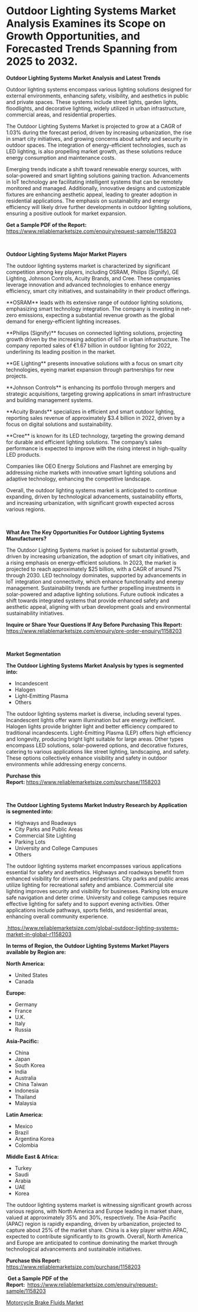 <p><h1>Outdoor Lighting Systems Market Analysis Examines its Scope on Growth Opportunities, and Forecasted Trends Spanning from 2025 to 2032.</h1></p><p><strong>Outdoor Lighting Systems Market Analysis and Latest Trends</strong></p>
<p><p>Outdoor lighting systems encompass various lighting solutions designed for external environments, enhancing safety, visibility, and aesthetics in public and private spaces. These systems include street lights, garden lights, floodlights, and decorative lighting, widely utilized in urban infrastructure, commercial areas, and residential properties.</p><p>The Outdoor Lighting Systems Market is projected to grow at a CAGR of 1.03% during the forecast period, driven by increasing urbanization, the rise in smart city initiatives, and growing concerns about safety and security in outdoor spaces. The integration of energy-efficient technologies, such as LED lighting, is also propelling market growth, as these solutions reduce energy consumption and maintenance costs. </p><p>Emerging trends indicate a shift toward renewable energy sources, with solar-powered and smart lighting solutions gaining traction. Advancements in IoT technology are facilitating intelligent systems that can be remotely monitored and managed. Additionally, innovative designs and customizable fixtures are enhancing aesthetic appeal, leading to greater adoption in residential applications. The emphasis on sustainability and energy efficiency will likely drive further developments in outdoor lighting solutions, ensuring a positive outlook for market expansion.</p></p>
<p><strong>Get a Sample PDF of the Report:&nbsp;</strong> <a href="https://www.reliablemarketsize.com/enquiry/request-sample/1158203?utm_campaign=3269&utm_medium=2&utm_source=Github&utm_content=ia&utm_term=04042025&utm_id=outdoor-lighting-systems">https://www.reliablemarketsize.com/enquiry/request-sample/1158203</a></p>
<p>&nbsp;</p>
<p><strong>Outdoor Lighting Systems Major Market Players</strong></p>
<p><p>The outdoor lighting systems market is characterized by significant competition among key players, including OSRAM, Philips (Signify), GE Lighting, Johnson Controls, Acuity Brands, and Cree. These companies leverage innovation and advanced technologies to enhance energy efficiency, smart city initiatives, and sustainability in their product offerings.</p><p>**OSRAM** leads with its extensive range of outdoor lighting solutions, emphasizing smart technology integration. The company is investing in net-zero emissions, expecting a substantial revenue growth as the global demand for energy-efficient lighting increases.</p><p>**Philips (Signify)** focuses on connected lighting solutions, projecting growth driven by the increasing adoption of IoT in urban infrastructure. The company reported sales of €1.67 billion in outdoor lighting for 2022, underlining its leading position in the market.</p><p>**GE Lighting** presents innovative solutions with a focus on smart city technologies, eyeing market expansion through partnerships for new projects. </p><p>**Johnson Controls** is enhancing its portfolio through mergers and strategic acquisitions, targeting growing applications in smart infrastructure and building management systems.</p><p>**Acuity Brands** specializes in efficient and smart outdoor lighting, reporting sales revenue of approximately $3.4 billion in 2022, driven by a focus on digital solutions and sustainability.</p><p>**Cree** is known for its LED technology, targeting the growing demand for durable and efficient lighting solutions. The company’s sales performance is expected to improve with the rising interest in high-quality LED products.</p><p>Companies like OEO Energy Solutions and Flashnet are emerging by addressing niche markets with innovative smart lighting solutions and adaptive technology, enhancing the competitive landscape.</p><p>Overall, the outdoor lighting systems market is anticipated to continue expanding, driven by technological advancements, sustainability efforts, and increasing urbanization, with significant growth expected across various regions.</p></p>
<p>&nbsp;</p>
<p><strong>What Are The Key Opportunities For Outdoor Lighting Systems Manufacturers?</strong></p>
<p><p>The Outdoor Lighting Systems market is poised for substantial growth, driven by increasing urbanization, the adoption of smart city initiatives, and a rising emphasis on energy-efficient solutions. In 2023, the market is projected to reach approximately $25 billion, with a CAGR of around 7% through 2030. LED technology dominates, supported by advancements in IoT integration and connectivity, which enhance functionality and energy management. Sustainability trends are further propelling investments in solar-powered and adaptive lighting solutions. Future outlook indicates a shift towards integrated systems that provide enhanced safety and aesthetic appeal, aligning with urban development goals and environmental sustainability initiatives.</p></p>
<p><strong>Inquire or Share Your Questions If Any Before Purchasing This Report:</strong> <a href="https://www.reliablemarketsize.com/enquiry/pre-order-enquiry/1158203?utm_campaign=3269&utm_medium=2&utm_source=Github&utm_content=ia&utm_term=04042025&utm_id=outdoor-lighting-systems">https://www.reliablemarketsize.com/enquiry/pre-order-enquiry/1158203</a></p>
<p>&nbsp;</p>
<p><strong>Market Segmentation</strong></p>
<p><strong>The Outdoor Lighting Systems Market Analysis by types is segmented into:</strong></p>
<p><ul><li>Incandescent</li><li>Halogen</li><li>Light-Emitting Plasma</li><li>Others</li></ul></p>
<p><p>The outdoor lighting systems market is diverse, including several types. Incandescent lights offer warm illumination but are energy inefficient. Halogen lights provide brighter light and better efficiency compared to traditional incandescents. Light-Emitting Plasma (LEP) offers high efficiency and longevity, producing bright light suitable for large areas. Other types encompass LED solutions, solar-powered options, and decorative fixtures, catering to various applications like street lighting, landscaping, and safety. These options collectively enhance visibility and safety in outdoor environments while addressing energy concerns.</p></p>
<p><strong>Purchase this Report:&nbsp;</strong><a href="https://www.reliablemarketsize.com/purchase/1158203?utm_campaign=3269&utm_medium=2&utm_source=Github&utm_content=ia&utm_term=04042025&utm_id=outdoor-lighting-systems">https://www.reliablemarketsize.com/purchase/1158203</a></p>
<p>&nbsp;</p>
<p><strong>The Outdoor Lighting Systems Market Industry Research by Application is segmented into:</strong></p>
<p><ul><li>Highways and Roadways</li><li>City Parks and Public Areas</li><li>Commercial Site Lighting</li><li>Parking Lots</li><li>University and College Campuses</li><li>Others</li></ul></p>
<p><p>The outdoor lighting systems market encompasses various applications essential for safety and aesthetics. Highways and roadways benefit from enhanced visibility for drivers and pedestrians. City parks and public areas utilize lighting for recreational safety and ambiance. Commercial site lighting improves security and visibility for businesses. Parking lots ensure safe navigation and deter crime. University and college campuses require effective lighting for safety and to support evening activities. Other applications include pathways, sports fields, and residential areas, enhancing overall community experience.</p></p>
<p><a href="https://www.reliablemarketsize.com/global-outdoor-lighting-systems-market-in-global-r1158203?utm_campaign=3269&utm_medium=2&utm_source=Github&utm_content=ia&utm_term=04042025&utm_id=outdoor-lighting-systems">&nbsp;https://www.reliablemarketsize.com/global-outdoor-lighting-systems-market-in-global-r1158203</a></p>
<p><strong>In terms of Region, the Outdoor Lighting Systems Market Players available by Region are:</strong></p>
<p>
    <p> <strong> North America: </strong>
        <ul>
            <li>United States</li>
            <li>Canada</li>
        </ul>
        </p> 
    <p> <strong> Europe: </strong>
        <ul>
            <li>Germany</li>
            <li>France</li>
            <li>U.K.</li>
            <li>Italy</li>
            <li>Russia</li>
        </ul>
        </p> 
    <p> <strong> Asia-Pacific: </strong>
        <ul>
            <li>China</li>
            <li>Japan</li>
            <li>South Korea</li>
            <li>India</li>
            <li>Australia</li>
            <li>China Taiwan</li>
            <li>Indonesia</li>
            <li>Thailand</li>
            <li>Malaysia</li>
        </ul>
        </p> 
    <p> <strong> Latin America: </strong>
        <ul>
            <li>Mexico</li>
            <li>Brazil</li>
            <li>Argentina Korea</li>
            <li>Colombia</li>
        </ul>
        </p> 
    <p> <strong> Middle East & Africa: </strong>
        <ul>
            <li>Turkey</li>
            <li>Saudi</li>
            <li>Arabia</li>
            <li>UAE</li>
            <li>Korea</li>
        </ul>
    </p>
    </p>
<p><p>The outdoor lighting systems market is witnessing significant growth across various regions, with North America and Europe leading in market share, valued at approximately 35% and 30%, respectively. The Asia-Pacific (APAC) region is rapidly expanding, driven by urbanization, projected to capture about 25% of the market share. China is a key player within APAC, expected to contribute significantly to its growth. Overall, North America and Europe are anticipated to continue dominating the market through technological advancements and sustainable initiatives.</p></p>
<p><strong>Purchase this Report: </strong><a href="https://www.reliablemarketsize.com/purchase/1158203?utm_campaign=3269&utm_medium=2&utm_source=Github&utm_content=ia&utm_term=04042025&utm_id=outdoor-lighting-systems">https://www.reliablemarketsize.com/purchase/1158203</a></p>
<p>&nbsp;<strong>Get a Sample PDF of the Report:&nbsp;&nbsp;</strong><a href="https://www.reliablemarketsize.com/enquiry/request-sample/1158203?utm_campaign=3269&utm_medium=2&utm_source=Github&utm_content=ia&utm_term=04042025&utm_id=outdoor-lighting-systems">https://www.reliablemarketsize.com/enquiry/request-sample/1158203</a></p>
<p><strong></strong></p>
<p><p><a href="https://github.com/stickkinkel/Market-Research-Report-List-1/blob/main/motorcycle-brake-fluids-market.md?utm_campaign=3269&utm_medium=2&utm_source=Github&utm_content=ia&utm_term=04042025&utm_id=outdoor-lighting-systems">Motorcycle Brake Fluids Market</a></p></p>
